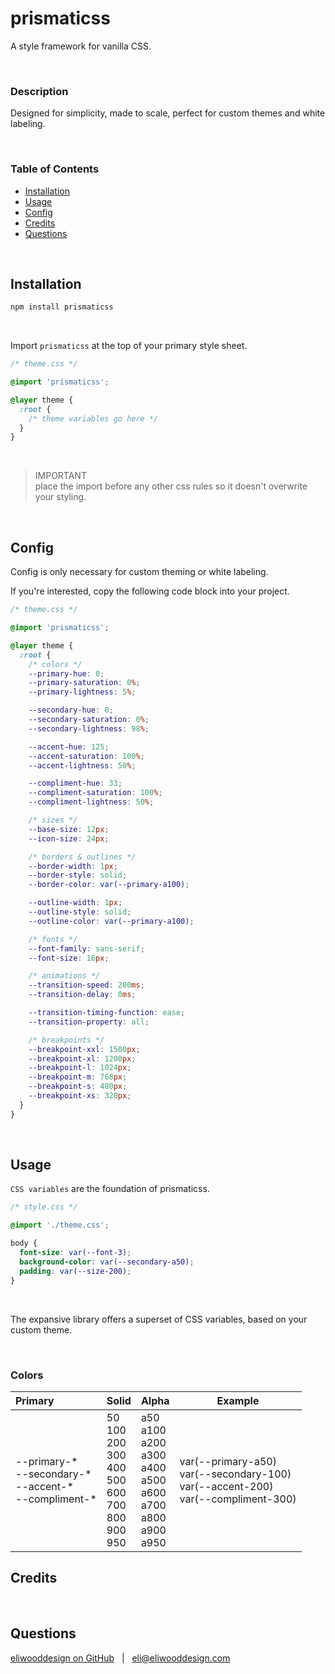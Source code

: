 # prismaticss

A style framework for vanilla CSS.

<br>

### Description

Designed for simplicity, made to scale, perfect for custom themes and white labeling.

<br>

### Table of Contents

- [Installation](#installation)
- [Usage](#usage)
- [Config](#config)
- [Credits](#credits)
- [Questions](#questions)

<br>

## Installation

```bash
npm install prismaticss
```

<br>

Import `prismaticss` at the top of your primary style sheet.

```css
/* theme.css */

@import 'prismaticss';

@layer theme {
  :root {
    /* theme variables go here */
  }
}
```

<br>

> IMPORTANT<br>
> place the import before any other css rules so it doesn't overwrite your styling.

<br>

## Config

Config is only necessary for custom theming or white labeling.

If you're interested, copy the following code block into your project.

```css
/* theme.css */

@import 'prismaticss';

@layer theme {
  :root {
    /* colors */
    --primary-hue: 0;
    --primary-saturation: 0%;
    --primary-lightness: 5%;

    --secondary-hue: 0;
    --secondary-saturation: 0%;
    --secondary-lightness: 98%;

    --accent-hue: 125;
    --accent-saturation: 100%;
    --accent-lightness: 50%;

    --compliment-hue: 33;
    --compliment-saturation: 100%;
    --compliment-lightness: 50%;

    /* sizes */
    --base-size: 12px;
    --icon-size: 24px;

    /* borders & outlines */
    --border-width: 1px;
    --border-style: solid;
    --border-color: var(--primary-a100);

    --outline-width: 1px;
    --outline-style: solid;
    --outline-color: var(--primary-a100);

    /* fonts */
    --font-family: sans-serif;
    --font-size: 16px;

    /* animations */
    --transition-speed: 200ms;
    --transition-delay: 0ms;

    --transition-timing-function: ease;
    --transition-property: all;

    /* breakpoints */
    --breakpoint-xxl: 1500px;
    --breakpoint-xl: 1200px;
    --breakpoint-l: 1024px;
    --breakpoint-m: 768px;
    --breakpoint-s: 480px;
    --breakpoint-xs: 320px;
  }
}
```

<br>

## Usage

`CSS variables` are the foundation of prismaticss.

```css
/* style.css */

@import './theme.css';

body {
  font-size: var(--font-3);
  background-color: var(--secondary-a50);
  padding: var(--size-200);
}
```

<br>

The expansive library offers a superset of CSS variables, based on your custom theme.

<br>

### Colors

| Primary                                                                | Solid                                                                                        | Alpha                                                                                                   | Example                                                                                        |
| :--------------------------------------------------------------------- | -------------------------------------------------------------------------------------------- | ------------------------------------------------------------------------------------------------------- | ---------------------------------------------------------------------------------------------- |
| --primary-\* <br> --secondary-\* <br> --accent-\* <br> --compliment-\* | 50 <br> 100 <br> 200 <br> 300 <br> 400 <br> 500 <br> 600 <br> 700 <br> 800 <br> 900 <br> 950 | a50 <br> a100 <br> a200 <br> a300 <br> a400 <br> a500 <br> a600 <br> a700 <br> a800 <br> a900 <br> a950 | var(--primary-a50) <br> var(--secondary-100) <br> var(--accent-200) <br> var(--compliment-300) |

## Credits

<br>

## Questions

[eliwooddesign on GitHub](https://github.com/eliwooddesign) &nbsp; | &nbsp; [eli@eliwooddesign.com](mailto:eli@eliwooddesign.com)
